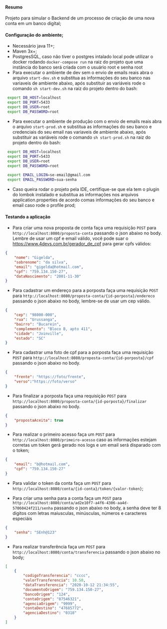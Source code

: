 #### Resumo

Projeto para simular o Backend de um processo de criação de uma nova conta em um banco digítal;

#### Configuração do ambiente;

* Necessário java 11+;
* Maven 3x+;
* PostgresSQL, caso não tiver o postgres intalado local pode utilizar o docker rodando `docker-compose run` na raiz do projeto que uma instância do banco será criada com o usuário root e senha root 
* Para executar o ambiente de dev sem o envio de emails reais abra o arquivo `start-dev.sh` e substitua as informações do seu banco nas variaveis de ambiente abaixo, após substituir as variáveis rode o comando `sh start-dev.sh` na raiz do projeto dentro do bash:
 ```bash
  export DB_HOST=localhost
  export DB_PORT=5433
  export DB_USER=root 
  export DB_PASSWORD=root
 ```
 
 * Para executar o ambiente de produção com o envio de emails reais abra o arquivo `start-prod.sh` e substitua as informações do seu banco e credenciais do seu email nas variaveis de ambiente abaixo, após substituir as variáveis rode o comando `sh start-prod.sh` na raiz do projeto dentro do bash:
 ```bash
  export DB_HOST=localhost
  export DB_PORT=5433
  export DB_USER=root 
  export DB_PASSWORD=root
  
  export EMAIL_LOGIN=se-email@gmail.com
  export EMAIL_PASSWORD=sua-senha
 ```

* Caso queira rodar o projeto pela IDE, certifique-se que ela tem o plugin do lombok instalado e substitua as informações nos arquivos application.properties de acordo comas informações do seu banco e email caso rode o profile prod; 


#### Testando a aplicação

* Para criar uma nova proposta de conta faça uma requisição `POST` para `http://localhost:8080/proposta-conta` passando o json abaixo no body. Lembre de usar um cpf e email válido, você pode suar o https://www.4devs.com.br/gerador_de_cpf para gerar cpfs válidos:
``` json
{
    "nome": "Gigelda",
    "sobrenome": "da silva",
    "email": "gigelda@hotmail.com",
    "cpf": "759.134.150-27",
    "dataNascimento": "2001-11-30"
}
```

* Para cadastrar um endereço para a porposta faça uma requisição `POST` para `http://localhost:8080/proposta-conta/{id-porposta}/endereco` passando o json abaixo no body, lembre-se de usar um cep válido.
``` json
{
    "cep": "98000-000",
    "rua": "Urussanga",
    "bairro": "Bucarein",
    "complemento": "Bloco B, apto 411",
    "cidade": "Joinville",
    "estado": "SC"
}
```

* Para cadastrar uma foto de cpf para a porposta faça uma requisição `POST` para `http://localhost:8080/proposta-conta/{id-porposta}/cpf` passando o json abaixo no body.
``` json
{
    "frente": "https://foto/frente",
    "verso":"https://foto/verso"
}
```

* Para finalizar a porposta faça uma requisição `POST` para `http://localhost:8080/proposta-conta/{id-porposta}/finalizar` passando o json abaixo no body.
``` json
{
    "propostaAceita": true
}
```

* Para realizar o primeiro acesso faça um `POST` para `http://localhost:8080/primeiro-acesso` caso as informações estejam corretas um token gerá gerado nos logs e um email será disparado com o token;
``` json
{
    "email": "b@hotmail.com",
    "cpf": "759.134.150-27"
}
```

* Para validar o token da conta faça um `POST` para `http://localhost:8080/conta/{id-conta}/token/{valor-token}`;

* Para criar uma senha para a conta faça um `POST` para `http://localhost:8080/conta/ad2e10f7-a4f6-4306-aa4d-57060424f211/senha` passando o json abaixo no body, a senha deve ter 8 digitos com letras maiusculas, minúsculas, números e caracteres especiáis
``` json
{
    "senha": "SEnh@123"
}
```

* Para realizar transferência faça um `POST` para `http://localhost:8080/conta/transferencia` passando o json abaixo no body;
``` json
[
    {
        "codigoTransferencia": "cccc",
        "valorTransferencia": 10.50,
        "dataTransferencia": "2020-10-12 21:34:55",
        "documentoOrigem": "759.134.150-27",
        "bancoOrigem": "124",
        "contaOrigem": "87546321",
        "agenciaOrigem": "9999",
        "contaDestino": "47685772",
        "agenciaDestino": "0318"
    }
]
```
